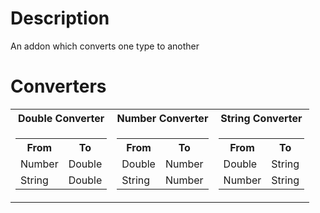 # Description
An addon which converts one type to another

# Converters
<table>
    <tr><th>Double Converter</th><th>Number Converter</th><th>String Converter</th></tr>
    <tr>
        <td>
            <table>
                <tr><th>From</th><th>To</th></tr>
                <tr>
                    <td>Number</td>
                    <td>Double</td>
                </tr>
                <tr>
                    <td>String</td>
                    <td>Double</td>
                </tr>
            </table>
        </td>
        <td>
            <table>
                <tr><th>From</th><th>To</th></tr>
                <tr>
                    <td>Double</td>
                    <td>Number</td>
                </tr>
                <tr>
                    <td>String</td>
                    <td>Number</td>
                </tr>
            </table>
        </td>
        <td>
            <table>
                <tr><th>From</th><th>To</th></tr>
                <tr>
                    <td>Double</td>
                    <td>String</td>
                </tr>
                <tr>
                    <td>Number</td>
                    <td>String</td>
                </tr>
            </table>
        </td>
    </tr>
</table>